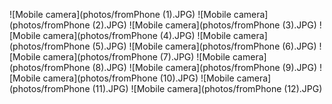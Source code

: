 ![Mobile camera](photos/fromPhone (1).JPG)
![Mobile camera](photos/fromPhone (2).JPG)
![Mobile camera](photos/fromPhone (3).JPG)
![Mobile camera](photos/fromPhone (4).JPG)
![Mobile camera](photos/fromPhone (5).JPG)
![Mobile camera](photos/fromPhone (6).JPG)
![Mobile camera](photos/fromPhone (7).JPG)
![Mobile camera](photos/fromPhone (8).JPG)
![Mobile camera](photos/fromPhone (9).JPG)
![Mobile camera](photos/fromPhone (10).JPG)
![Mobile camera](photos/fromPhone (11).JPG)
![Mobile camera](photos/fromPhone (12).JPG)

